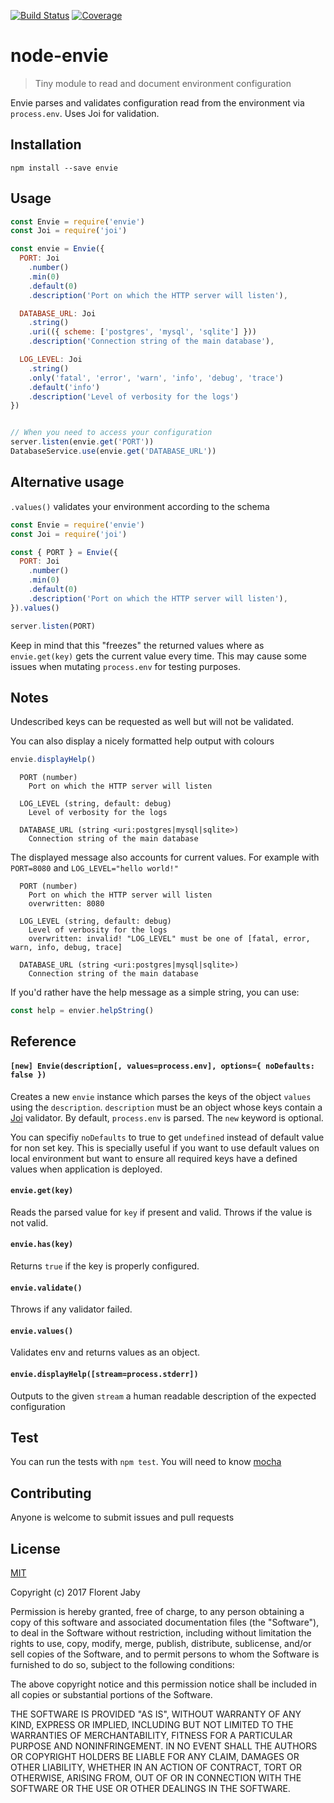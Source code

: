 [![Build Status][travis-image]][travis-url] [![Coverage][coveralls-image]][coveralls-url]

node-envie
==================

> Tiny module to read and document environment configuration

Envie parses and validates configuration read from the environment
via `process.env`. Uses Joi for validation.

Installation
------------

    npm install --save envie

Usage
-----

```javascript
const Envie = require('envie')
const Joi = require('joi')

const envie = Envie({
  PORT: Joi
    .number()
    .min(0)
    .default(0)
    .description('Port on which the HTTP server will listen'),

  DATABASE_URL: Joi
    .string()
    .uri(({ scheme: ['postgres', 'mysql', 'sqlite'] }))
    .description('Connection string of the main database'),

  LOG_LEVEL: Joi
    .string()
    .only('fatal', 'error', 'warn', 'info', 'debug', 'trace')
    .default('info')
    .description('Level of verbosity for the logs')
})


// When you need to access your configuration
server.listen(envie.get('PORT'))
DatabaseService.use(envie.get('DATABASE_URL'))
```

Alternative usage
---

`.values()` validates your environment according to the schema

```javascript
const Envie = require('envie')
const Joi = require('joi')

const { PORT } = Envie({
  PORT: Joi
    .number()
    .min(0)
    .default(0)
    .description('Port on which the HTTP server will listen'),
}).values()

server.listen(PORT)
```

Keep in mind that this "freezes" the returned values where as `envie.get(key)` gets
the current value every time. This may cause some issues when mutating `process.env`
for testing purposes.

Notes
---

Undescribed keys can be requested as well but will not be validated.

You can also display a nicely formatted help output with colours

```javascript
envie.displayHelp()
```

```
  PORT (number)
    Port on which the HTTP server will listen

  LOG_LEVEL (string, default: debug)
    Level of verbosity for the logs

  DATABASE_URL (string <uri:postgres|mysql|sqlite>)
    Connection string of the main database

```

The displayed message also accounts for current values. For example
with `PORT=8080` and `LOG_LEVEL="hello world!"`

```
  PORT (number)
    Port on which the HTTP server will listen
    overwritten: 8080

  LOG_LEVEL (string, default: debug)
    Level of verbosity for the logs
    overwritten: invalid! "LOG_LEVEL" must be one of [fatal, error, warn, info, debug, trace]

  DATABASE_URL (string <uri:postgres|mysql|sqlite>)
    Connection string of the main database

```

If you'd rather have the help message as a simple string, you can use:

```javascript
const help = envier.helpString()
```


Reference
---------

#### `[new] Envie(description[, values=process.env], options={ noDefaults: false })`

Creates a new `envie` instance which parses the keys of the object `values` using the `description`.
`description` must be an object whose keys contain a [Joi](https://www.npmjs.com/package/joi) validator.
By default, `process.env` is parsed. The `new` keyword is optional.

You can specifiy `noDefaults` to true to get `undefined` instead of default value for non set key.
This is specially useful if you want to use default values on local environment but want to ensure all required keys
have a defined values when application is deployed.

#### `envie.get(key)`

Reads the parsed value for `key` if present and valid. Throws if the value is not valid.

#### `envie.has(key)`

Returns `true` if the key is properly configured.

#### `envie.validate()`

Throws if any validator failed.

#### `envie.values()`

Validates env and returns values as an object.

#### `envie.displayHelp([stream=process.stderr])`

Outputs to the given `stream` a human readable description of the expected configuration

Test
----

You can run the tests with `npm test`. You will need to know [mocha][mocha-url]

Contributing
------------

Anyone is welcome to submit issues and pull requests


License
-------

[MIT](http://opensource.org/licenses/MIT)

Copyright (c) 2017 Florent Jaby

Permission is hereby granted, free of charge, to any person obtaining a copy of this software and associated documentation files (the "Software"), to deal in the Software without restriction, including without limitation the rights to use, copy, modify, merge, publish, distribute, sublicense, and/or sell copies of the Software, and to permit persons to whom the Software is furnished to do so, subject to the following conditions:

The above copyright notice and this permission notice shall be included in all copies or substantial portions of the Software.

THE SOFTWARE IS PROVIDED "AS IS", WITHOUT WARRANTY OF ANY KIND, EXPRESS OR IMPLIED, INCLUDING BUT NOT LIMITED TO THE WARRANTIES OF MERCHANTABILITY, FITNESS FOR A PARTICULAR PURPOSE AND NONINFRINGEMENT. IN NO EVENT SHALL THE AUTHORS OR COPYRIGHT HOLDERS BE LIABLE FOR ANY CLAIM, DAMAGES OR OTHER LIABILITY, WHETHER IN AN ACTION OF CONTRACT, TORT OR OTHERWISE, ARISING FROM, OUT OF OR IN CONNECTION WITH THE SOFTWARE OR THE USE OR OTHER DEALINGS IN THE SOFTWARE.


[travis-image]: http://img.shields.io/travis/Floby/node-envie/master.svg?style=flat
[travis-url]: https://travis-ci.org/Floby/node-envie
[coveralls-image]: http://img.shields.io/coveralls/Floby/node-envie/master.svg?style=flat
[coveralls-url]: https://coveralls.io/r/Floby/node-envie
[mocha-url]: https://github.com/visionmedia/mocha


